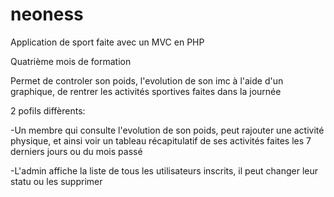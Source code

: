 # neoness
Application de sport faite avec un MVC en PHP

Quatrième mois de formation

Permet de controler son poids, l'evolution de son imc à l'aide d'un graphique, de rentrer les activités sportives faites dans la journée

2 pofils diffèrents:

-Un membre qui consulte l'evolution de son poids, peut rajouter une activité physique, et ainsi voir un tableau récapitulatif de ses activités faites les 7 derniers jours
ou du mois passé


-L'admin affiche la liste de tous les utilisateurs inscrits, il peut changer leur statu ou les supprimer
